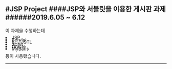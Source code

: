<style>
	li { margin : -10px 0px;}
</style>

#JSP Project
####JSP와 서블릿을 이용한 게시판 과제
######2019.6.05 ~ 6.12
-----

이 과제을 수행하는데
<li>JSP</li>
<li>Servlet</li>
<li>EL / JSTL</li>
<li>JUnit</li>
<li>Oracle</li>
<li title="그리고 에너지드링크와 커피까지">MyBatis</li>

등이 사용됐습니다.	

------

